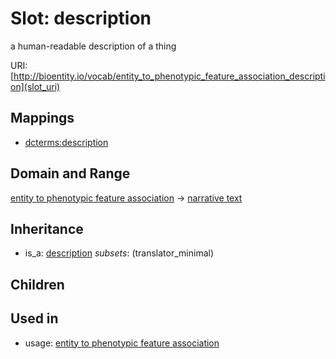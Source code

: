 # Slot: description


a human-readable description of a thing

URI: [http://bioentity.io/vocab/entity_to_phenotypic_feature_association_description](slot_uri)
## Mappings

 * [dcterms:description](http://purl.obolibrary.org/obo/dcterms_description)
## Domain and Range

[entity to phenotypic feature association](EntityToPhenotypicFeatureAssociation.md) -> [narrative text](NarrativeText.md)
## Inheritance

 *  is_a: [description](description.md) *subsets*: (translator_minimal)
## Children

## Used in

 *  usage: [entity to phenotypic feature association](EntityToPhenotypicFeatureAssociation.md)
